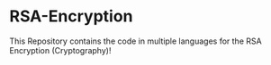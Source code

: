 # RSA-Encryption
This Repository contains the code in multiple languages for the RSA Encryption (Cryptography)!

